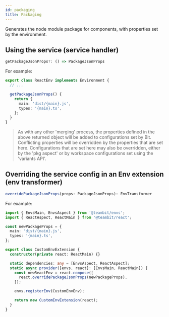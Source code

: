 ```yaml
---
id: packaging
title: Packaging
---
```


Generates the node module package for components, with properties set by the environment.

## Using the service (service handler)

```ts
getPackageJsonProps?: () => PackageJsonProps
```

For example:

```ts
export class ReactEnv implements Environment {
  // ...

  getPackageJsonProps() {
    return {
      main: 'dist/{main}.js',
      types: '{main}.ts',
    };
  }
}
```

> As with any other 'merging' process, the properties defined in the above returned object will be added to configurations set by Bit.
> Conflicting properties will be overridden by the properties that are set here.
> Configurations that are set here may also be overridden, either by the 'pkg aspect' or by workspace configurations set using the 'variants API'.

## Overriding the service config in an Env extension (env transformer)

```ts
overridePackageJsonProps(props: PackageJsonProps): EnvTransformer
```

For example:

```ts
import { EnvsMain, EnvsAspect } from '@teambit/envs';
import { ReactAspect, ReactMain } from '@teambit/react';

const newPackageProps = {
  main: 'dist/{main}.js',
  types: '{main}.ts',
};

export class CustomEnvExtension {
  constructor(private react: ReactMain) {}

  static dependencies: any = [EnvsAspect, ReactAspect];
  static async provider([envs, react]: [EnvsMain, ReactMain]) {
    const newReactEnv = react.compose([
      react.overridePackageJsonProps(newPackageProps),
    ]);

    envs.registerEnv(CustomEnvEnv);

    return new CustomEnvExtension(react);
  }
}
```
